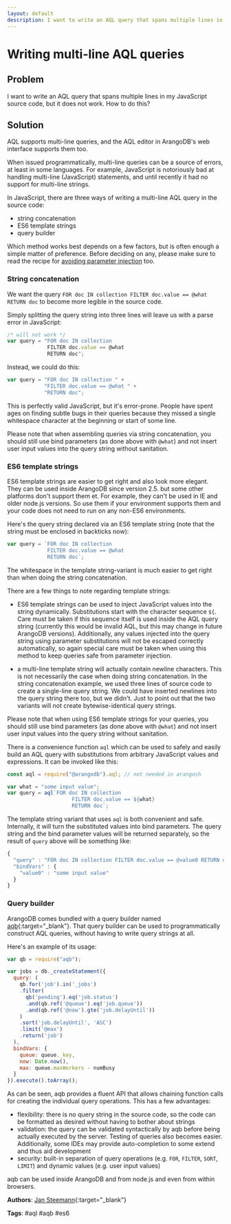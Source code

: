 ```yaml
---
layout: default
description: I want to write an AQL query that spans multiple lines in my JavaScript source code, but it does not work
---
```

# Writing multi-line AQL queries

## Problem

I want to write an AQL query that spans multiple lines in my JavaScript source code, 
but it does not work. How to do this?

## Solution

AQL supports multi-line queries, and the AQL editor in ArangoDB's web interface supports
them too.

When issued programmatically, multi-line queries can be a source of errors, at least in
some languages. For example, JavaScript is notoriously bad at handling multi-line (JavaScript) 
statements, and until recently it had no support for multi-line strings.

In JavaScript, there are three ways of writing a multi-line AQL query in the source code:

* string concatenation
* ES6 template strings
* query builder

Which method works best depends on a few factors, but is often enough a simple matter of preference.
Before deciding on any, please make sure to read the recipe for [avoiding parameter injection](aql-avoidinginjection.html) 
too. 

### String concatenation

We want the query `FOR doc IN collection FILTER doc.value == @what RETURN doc` to become
more legible in the source code. 
 
Simply splitting the query string into three lines will leave us with a parse error in
JavaScript:

```js
/* will not work */
var query = "FOR doc IN collection
             FILTER doc.value == @what
             RETURN doc"; 
```

Instead, we could do this:

```js
var query = "FOR doc IN collection " +
            "FILTER doc.value == @what " + 
            "RETURN doc"; 
```

This is perfectly valid JavaScript, but it's error-prone. People have spent ages on finding 
subtle bugs in their queries because they missed a single whitespace character at the
beginning or start of some line.

Please note that when assembling queries via string concatenation, you should still use
bind parameters (as done above with `@what`) and not insert user input values into the
query string without sanitation.

### ES6 template strings

ES6 template strings are easier to get right and also look more elegant. They can be used
inside ArangoDB since version 2.5. but some other platforms don't support them et.
For example, they can't be used in IE and older node.js versions. So use them if your 
environment supports them and your code does not need to run on any non-ES6 environments.

Here's the query string declared via an ES6 template string (note that the string must
be enclosed in backticks now):

```js
var query = `FOR doc IN collection 
             FILTER doc.value == @what 
             RETURN doc`; 
```
The whitespace in the template string-variant is much easier to get right than when doing 
the string concatenation.

There are a few things to note regarding template strings:

* ES6 template strings can be used to inject JavaScript values into the string dynamically.
  Substitutions start with the character sequence `${`. Care must be taken if this sequence
  itself is used inside the AQL query string (currently this would be invalid AQL, but this
  may change in future ArangoDB versions). Additionally, any values injected into the query
  string using parameter substitutions will not be escaped correctly automatically, so again
  special care must be taken when using this method to keep queries safe from parameter 
  injection.

* a multi-line template string will actually contain newline characters. This is not necessarily
  the case when doing string concatenation. In the string concatenation example, we used 
  three lines of source code to create a single-line query string. We could have inserted 
  newlines into the query string there too, but we didn't. Just to point out that the two
  variants will not create bytewise-identical query strings. 

Please note that when using ES6 template strings for your queries, you should still use
bind parameters (as done above with `@what`) and not insert user input values into the
query string without sanitation.

There is a convenience function `aql` which can be used to safely
and easily build an AQL query with substitutions from arbitrary JavaScript values and
expressions. It can be invoked like this:

```js
const aql = require("@arangodb").aql; // not needed in arangosh

var what = "some input value";
var query = aql`FOR doc IN collection 
                     FILTER doc.value == ${what} 
                     RETURN doc`; 
```

The template string variant that uses `aql` is both convenient and safe. Internally, it
will turn the substituted values into bind parameters. The query string and the bind parameter
values will be returned separately, so the result of `query` above will be something like:

```js
{ 
  "query" : "FOR doc IN collection FILTER doc.value == @value0 RETURN doc", 
  "bindVars" : { 
    "value0" : "some input value" 
  } 
}
```

### Query builder

ArangoDB comes bundled with a query builder named [aqb](https://www.npmjs.com/package/aqb){:target="_blank"}.
That query builder can be used to programmatically construct AQL queries, without having
to write query strings at all.

Here's an example of its usage:

```js
var qb = require("aqb");

var jobs = db._createStatement({    
  query: (    
    qb.for('job').in('_jobs')    
    .filter(    
      qb('pending').eq('job.status')    
      .and(qb.ref('@queue').eq('job.queue'))    
      .and(qb.ref('@now').gte('job.delayUntil'))    
    )    
    .sort('job.delayUntil', 'ASC')    
    .limit('@max')    
    .return('job')    
  ),    
  bindVars: {    
    queue: queue._key,    
    now: Date.now(),    
    max: queue.maxWorkers - numBusy    
  }    
}).execute().toArray();   
```

As can be seen, aqb provides a fluent API that allows chaining function calls for
creating the individual query operations. This has a few advantages:

* flexibility: there is no query string in the source code, so the code can be formatted 
  as desired without having to bother about strings
* validation: the query can be validated syntactically by aqb before being actually executed 
  by the server. Testing of queries also becomes easier. Additionally, some IDEs may
  provide auto-completion to some extend and thus aid development
* security: built-in separation of query operations (e.g. `FOR`, `FILTER`, `SORT`, `LIMIT`) 
  and dynamic values (e.g. user input values)

aqb can be used inside ArangoDB and from node.js and even from within browsers.

**Authors**: [Jan Steemann](https://github.com/jsteemann){:target="_blank"}

**Tags**: #aql #aqb #es6
